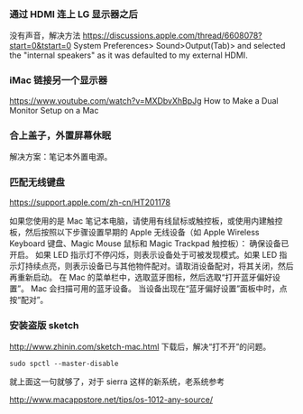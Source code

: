 ### 通过 HDMI 连上 LG 显示器之后

没有声音，解决方法 https://discussions.apple.com/thread/6608078?start=0&tstart=0
System Preferences> Sound>Output(Tab)> and selected the "internal speakers" as it was defaulted to my external HDMI.



### iMac 链接另一个显示器
https://www.youtube.com/watch?v=MXDbvXhBpJg
How to Make a Dual Monitor Setup on a Mac

### 合上盖子，外置屏幕休眠

解决方案：笔记本外置电源。


### 匹配无线键盘

https://support.apple.com/zh-cn/HT201178


如果您使用的是 Mac 笔记本电脑，请使用有线鼠标或触控板，或使用内建触控板，然后按照以下步骤设置早期的 Apple 无线设备（如 Apple Wireless Keyboard 键盘、Magic Mouse 鼠标和 Magic Trackpad 触控板）：
确保设备已开启。
如果 LED 指示灯不停闪烁，则表示设备处于可被发现模式。如果 LED 指示灯持续点亮，则表示设备已与其他物件配对。请取消设备配对，将其关闭，然后再重新启动。
在 Mac 的菜单栏中，选取蓝牙图标，然后选取“打开蓝牙偏好设置”。
Mac 会扫描可用的蓝牙设备。
当设备出现在“蓝牙偏好设置”面板中时，点按“配对”。


### 安装盗版 sketch

http://www.zhinin.com/sketch-mac.html
下载后，解决“打不开”的问题。

```
sudo spctl --master-disable
```

就上面这一句就够了，对于 sierra 这样的新系统，老系统参考

http://www.macappstore.net/tips/os-1012-any-source/
